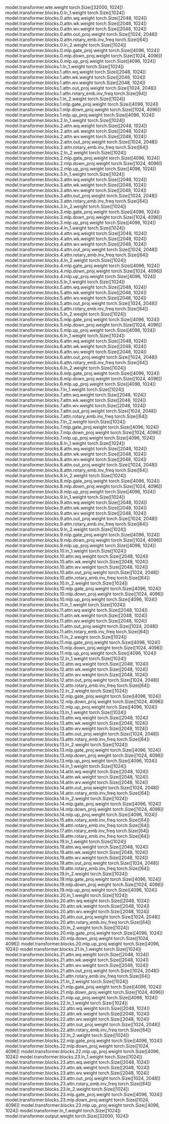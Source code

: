 model.transformer.wte.weight torch.Size([32000, 1024])
model.transformer.blocks.0.ln_1.weight torch.Size([1024])
model.transformer.blocks.0.attn.wq.weight torch.Size([2048, 1024])
model.transformer.blocks.0.attn.wk.weight torch.Size([2048, 1024])
model.transformer.blocks.0.attn.wv.weight torch.Size([2048, 1024])
model.transformer.blocks.0.attn.out_proj.weight torch.Size([1024, 2048])
model.transformer.blocks.0.attn.rotary_emb.inv_freq torch.Size([64])
model.transformer.blocks.0.ln_2.weight torch.Size([1024])
model.transformer.blocks.0.mlp.gate_proj.weight torch.Size([4096, 1024])
model.transformer.blocks.0.mlp.down_proj.weight torch.Size([1024, 4096])
model.transformer.blocks.0.mlp.up_proj.weight torch.Size([4096, 1024])
model.transformer.blocks.1.ln_1.weight torch.Size([1024])
model.transformer.blocks.1.attn.wq.weight torch.Size([2048, 1024])
model.transformer.blocks.1.attn.wk.weight torch.Size([2048, 1024])
model.transformer.blocks.1.attn.wv.weight torch.Size([2048, 1024])
model.transformer.blocks.1.attn.out_proj.weight torch.Size([1024, 2048])
model.transformer.blocks.1.attn.rotary_emb.inv_freq torch.Size([64])
model.transformer.blocks.1.ln_2.weight torch.Size([1024])
model.transformer.blocks.1.mlp.gate_proj.weight torch.Size([4096, 1024])
model.transformer.blocks.1.mlp.down_proj.weight torch.Size([1024, 4096])
model.transformer.blocks.1.mlp.up_proj.weight torch.Size([4096, 1024])
model.transformer.blocks.2.ln_1.weight torch.Size([1024])
model.transformer.blocks.2.attn.wq.weight torch.Size([2048, 1024])
model.transformer.blocks.2.attn.wk.weight torch.Size([2048, 1024])
model.transformer.blocks.2.attn.wv.weight torch.Size([2048, 1024])
model.transformer.blocks.2.attn.out_proj.weight torch.Size([1024, 2048])
model.transformer.blocks.2.attn.rotary_emb.inv_freq torch.Size([64])
model.transformer.blocks.2.ln_2.weight torch.Size([1024])
model.transformer.blocks.2.mlp.gate_proj.weight torch.Size([4096, 1024])
model.transformer.blocks.2.mlp.down_proj.weight torch.Size([1024, 4096])
model.transformer.blocks.2.mlp.up_proj.weight torch.Size([4096, 1024])
model.transformer.blocks.3.ln_1.weight torch.Size([1024])
model.transformer.blocks.3.attn.wq.weight torch.Size([2048, 1024])
model.transformer.blocks.3.attn.wk.weight torch.Size([2048, 1024])
model.transformer.blocks.3.attn.wv.weight torch.Size([2048, 1024])
model.transformer.blocks.3.attn.out_proj.weight torch.Size([1024, 2048])
model.transformer.blocks.3.attn.rotary_emb.inv_freq torch.Size([64])
model.transformer.blocks.3.ln_2.weight torch.Size([1024])
model.transformer.blocks.3.mlp.gate_proj.weight torch.Size([4096, 1024])
model.transformer.blocks.3.mlp.down_proj.weight torch.Size([1024, 4096])
model.transformer.blocks.3.mlp.up_proj.weight torch.Size([4096, 1024])
model.transformer.blocks.4.ln_1.weight torch.Size([1024])
model.transformer.blocks.4.attn.wq.weight torch.Size([2048, 1024])
model.transformer.blocks.4.attn.wk.weight torch.Size([2048, 1024])
model.transformer.blocks.4.attn.wv.weight torch.Size([2048, 1024])
model.transformer.blocks.4.attn.out_proj.weight torch.Size([1024, 2048])
model.transformer.blocks.4.attn.rotary_emb.inv_freq torch.Size([64])
model.transformer.blocks.4.ln_2.weight torch.Size([1024])
model.transformer.blocks.4.mlp.gate_proj.weight torch.Size([4096, 1024])
model.transformer.blocks.4.mlp.down_proj.weight torch.Size([1024, 4096])
model.transformer.blocks.4.mlp.up_proj.weight torch.Size([4096, 1024])
model.transformer.blocks.5.ln_1.weight torch.Size([1024])
model.transformer.blocks.5.attn.wq.weight torch.Size([2048, 1024])
model.transformer.blocks.5.attn.wk.weight torch.Size([2048, 1024])
model.transformer.blocks.5.attn.wv.weight torch.Size([2048, 1024])
model.transformer.blocks.5.attn.out_proj.weight torch.Size([1024, 2048])
model.transformer.blocks.5.attn.rotary_emb.inv_freq torch.Size([64])
model.transformer.blocks.5.ln_2.weight torch.Size([1024])
model.transformer.blocks.5.mlp.gate_proj.weight torch.Size([4096, 1024])
model.transformer.blocks.5.mlp.down_proj.weight torch.Size([1024, 4096])
model.transformer.blocks.5.mlp.up_proj.weight torch.Size([4096, 1024])
model.transformer.blocks.6.ln_1.weight torch.Size([1024])
model.transformer.blocks.6.attn.wq.weight torch.Size([2048, 1024])
model.transformer.blocks.6.attn.wk.weight torch.Size([2048, 1024])
model.transformer.blocks.6.attn.wv.weight torch.Size([2048, 1024])
model.transformer.blocks.6.attn.out_proj.weight torch.Size([1024, 2048])
model.transformer.blocks.6.attn.rotary_emb.inv_freq torch.Size([64])
model.transformer.blocks.6.ln_2.weight torch.Size([1024])
model.transformer.blocks.6.mlp.gate_proj.weight torch.Size([4096, 1024])
model.transformer.blocks.6.mlp.down_proj.weight torch.Size([1024, 4096])
model.transformer.blocks.6.mlp.up_proj.weight torch.Size([4096, 1024])
model.transformer.blocks.7.ln_1.weight torch.Size([1024])
model.transformer.blocks.7.attn.wq.weight torch.Size([2048, 1024])
model.transformer.blocks.7.attn.wk.weight torch.Size([2048, 1024])
model.transformer.blocks.7.attn.wv.weight torch.Size([2048, 1024])
model.transformer.blocks.7.attn.out_proj.weight torch.Size([1024, 2048])
model.transformer.blocks.7.attn.rotary_emb.inv_freq torch.Size([64])
model.transformer.blocks.7.ln_2.weight torch.Size([1024])
model.transformer.blocks.7.mlp.gate_proj.weight torch.Size([4096, 1024])
model.transformer.blocks.7.mlp.down_proj.weight torch.Size([1024, 4096])
model.transformer.blocks.7.mlp.up_proj.weight torch.Size([4096, 1024])
model.transformer.blocks.8.ln_1.weight torch.Size([1024])
model.transformer.blocks.8.attn.wq.weight torch.Size([2048, 1024])
model.transformer.blocks.8.attn.wk.weight torch.Size([2048, 1024])
model.transformer.blocks.8.attn.wv.weight torch.Size([2048, 1024])
model.transformer.blocks.8.attn.out_proj.weight torch.Size([1024, 2048])
model.transformer.blocks.8.attn.rotary_emb.inv_freq torch.Size([64])
model.transformer.blocks.8.ln_2.weight torch.Size([1024])
model.transformer.blocks.8.mlp.gate_proj.weight torch.Size([4096, 1024])
model.transformer.blocks.8.mlp.down_proj.weight torch.Size([1024, 4096])
model.transformer.blocks.8.mlp.up_proj.weight torch.Size([4096, 1024])
model.transformer.blocks.9.ln_1.weight torch.Size([1024])
model.transformer.blocks.9.attn.wq.weight torch.Size([2048, 1024])
model.transformer.blocks.9.attn.wk.weight torch.Size([2048, 1024])
model.transformer.blocks.9.attn.wv.weight torch.Size([2048, 1024])
model.transformer.blocks.9.attn.out_proj.weight torch.Size([1024, 2048])
model.transformer.blocks.9.attn.rotary_emb.inv_freq torch.Size([64])
model.transformer.blocks.9.ln_2.weight torch.Size([1024])
model.transformer.blocks.9.mlp.gate_proj.weight torch.Size([4096, 1024])
model.transformer.blocks.9.mlp.down_proj.weight torch.Size([1024, 4096])
model.transformer.blocks.9.mlp.up_proj.weight torch.Size([4096, 1024])
model.transformer.blocks.10.ln_1.weight torch.Size([1024])
model.transformer.blocks.10.attn.wq.weight torch.Size([2048, 1024])
model.transformer.blocks.10.attn.wk.weight torch.Size([2048, 1024])
model.transformer.blocks.10.attn.wv.weight torch.Size([2048, 1024])
model.transformer.blocks.10.attn.out_proj.weight torch.Size([1024, 2048])
model.transformer.blocks.10.attn.rotary_emb.inv_freq torch.Size([64])
model.transformer.blocks.10.ln_2.weight torch.Size([1024])
model.transformer.blocks.10.mlp.gate_proj.weight torch.Size([4096, 1024])
model.transformer.blocks.10.mlp.down_proj.weight torch.Size([1024, 4096])
model.transformer.blocks.10.mlp.up_proj.weight torch.Size([4096, 1024])
model.transformer.blocks.11.ln_1.weight torch.Size([1024])
model.transformer.blocks.11.attn.wq.weight torch.Size([2048, 1024])
model.transformer.blocks.11.attn.wk.weight torch.Size([2048, 1024])
model.transformer.blocks.11.attn.wv.weight torch.Size([2048, 1024])
model.transformer.blocks.11.attn.out_proj.weight torch.Size([1024, 2048])
model.transformer.blocks.11.attn.rotary_emb.inv_freq torch.Size([64])
model.transformer.blocks.11.ln_2.weight torch.Size([1024])
model.transformer.blocks.11.mlp.gate_proj.weight torch.Size([4096, 1024])
model.transformer.blocks.11.mlp.down_proj.weight torch.Size([1024, 4096])
model.transformer.blocks.11.mlp.up_proj.weight torch.Size([4096, 1024])
model.transformer.blocks.12.ln_1.weight torch.Size([1024])
model.transformer.blocks.12.attn.wq.weight torch.Size([2048, 1024])
model.transformer.blocks.12.attn.wk.weight torch.Size([2048, 1024])
model.transformer.blocks.12.attn.wv.weight torch.Size([2048, 1024])
model.transformer.blocks.12.attn.out_proj.weight torch.Size([1024, 2048])
model.transformer.blocks.12.attn.rotary_emb.inv_freq torch.Size([64])
model.transformer.blocks.12.ln_2.weight torch.Size([1024])
model.transformer.blocks.12.mlp.gate_proj.weight torch.Size([4096, 1024])
model.transformer.blocks.12.mlp.down_proj.weight torch.Size([1024, 4096])
model.transformer.blocks.12.mlp.up_proj.weight torch.Size([4096, 1024])
model.transformer.blocks.13.ln_1.weight torch.Size([1024])
model.transformer.blocks.13.attn.wq.weight torch.Size([2048, 1024])
model.transformer.blocks.13.attn.wk.weight torch.Size([2048, 1024])
model.transformer.blocks.13.attn.wv.weight torch.Size([2048, 1024])
model.transformer.blocks.13.attn.out_proj.weight torch.Size([1024, 2048])
model.transformer.blocks.13.attn.rotary_emb.inv_freq torch.Size([64])
model.transformer.blocks.13.ln_2.weight torch.Size([1024])
model.transformer.blocks.13.mlp.gate_proj.weight torch.Size([4096, 1024])
model.transformer.blocks.13.mlp.down_proj.weight torch.Size([1024, 4096])
model.transformer.blocks.13.mlp.up_proj.weight torch.Size([4096, 1024])
model.transformer.blocks.14.ln_1.weight torch.Size([1024])
model.transformer.blocks.14.attn.wq.weight torch.Size([2048, 1024])
model.transformer.blocks.14.attn.wk.weight torch.Size([2048, 1024])
model.transformer.blocks.14.attn.wv.weight torch.Size([2048, 1024])
model.transformer.blocks.14.attn.out_proj.weight torch.Size([1024, 2048])
model.transformer.blocks.14.attn.rotary_emb.inv_freq torch.Size([64])
model.transformer.blocks.14.ln_2.weight torch.Size([1024])
model.transformer.blocks.14.mlp.gate_proj.weight torch.Size([4096, 1024])
model.transformer.blocks.14.mlp.down_proj.weight torch.Size([1024, 4096])
model.transformer.blocks.14.mlp.up_proj.weight torch.Size([4096, 1024])
model.transformer.blocks.15.attn.rotary_emb.inv_freq torch.Size([64])
model.transformer.blocks.16.attn.rotary_emb.inv_freq torch.Size([64])
model.transformer.blocks.17.attn.rotary_emb.inv_freq torch.Size([64])
model.transformer.blocks.18.attn.rotary_emb.inv_freq torch.Size([64])
model.transformer.blocks.19.ln_1.weight torch.Size([1024])
model.transformer.blocks.19.attn.wq.weight torch.Size([2048, 1024])
model.transformer.blocks.19.attn.wk.weight torch.Size([2048, 1024])
model.transformer.blocks.19.attn.wv.weight torch.Size([2048, 1024])
model.transformer.blocks.19.attn.out_proj.weight torch.Size([1024, 2048])
model.transformer.blocks.19.attn.rotary_emb.inv_freq torch.Size([64])
model.transformer.blocks.19.ln_2.weight torch.Size([1024])
model.transformer.blocks.19.mlp.gate_proj.weight torch.Size([4096, 1024])
model.transformer.blocks.19.mlp.down_proj.weight torch.Size([1024, 4096])
model.transformer.blocks.19.mlp.up_proj.weight torch.Size([4096, 1024])
model.transformer.blocks.20.ln_1.weight torch.Size([1024])
model.transformer.blocks.20.attn.wq.weight torch.Size([2048, 1024])
model.transformer.blocks.20.attn.wk.weight torch.Size([2048, 1024])
model.transformer.blocks.20.attn.wv.weight torch.Size([2048, 1024])
model.transformer.blocks.20.attn.out_proj.weight torch.Size([1024, 2048])
model.transformer.blocks.20.attn.rotary_emb.inv_freq torch.Size([64])
model.transformer.blocks.20.ln_2.weight torch.Size([1024])
model.transformer.blocks.20.mlp.gate_proj.weight torch.Size([4096, 1024])
model.transformer.blocks.20.mlp.down_proj.weight torch.Size([1024, 4096])
model.transformer.blocks.20.mlp.up_proj.weight torch.Size([4096, 1024])
model.transformer.blocks.21.ln_1.weight torch.Size([1024])
model.transformer.blocks.21.attn.wq.weight torch.Size([2048, 1024])
model.transformer.blocks.21.attn.wk.weight torch.Size([2048, 1024])
model.transformer.blocks.21.attn.wv.weight torch.Size([2048, 1024])
model.transformer.blocks.21.attn.out_proj.weight torch.Size([1024, 2048])
model.transformer.blocks.21.attn.rotary_emb.inv_freq torch.Size([64])
model.transformer.blocks.21.ln_2.weight torch.Size([1024])
model.transformer.blocks.21.mlp.gate_proj.weight torch.Size([4096, 1024])
model.transformer.blocks.21.mlp.down_proj.weight torch.Size([1024, 4096])
model.transformer.blocks.21.mlp.up_proj.weight torch.Size([4096, 1024])
model.transformer.blocks.22.ln_1.weight torch.Size([1024])
model.transformer.blocks.22.attn.wq.weight torch.Size([2048, 1024])
model.transformer.blocks.22.attn.wk.weight torch.Size([2048, 1024])
model.transformer.blocks.22.attn.wv.weight torch.Size([2048, 1024])
model.transformer.blocks.22.attn.out_proj.weight torch.Size([1024, 2048])
model.transformer.blocks.22.attn.rotary_emb.inv_freq torch.Size([64])
model.transformer.blocks.22.ln_2.weight torch.Size([1024])
model.transformer.blocks.22.mlp.gate_proj.weight torch.Size([4096, 1024])
model.transformer.blocks.22.mlp.down_proj.weight torch.Size([1024, 4096])
model.transformer.blocks.22.mlp.up_proj.weight torch.Size([4096, 1024])
model.transformer.blocks.23.ln_1.weight torch.Size([1024])
model.transformer.blocks.23.attn.wq.weight torch.Size([2048, 1024])
model.transformer.blocks.23.attn.wk.weight torch.Size([2048, 1024])
model.transformer.blocks.23.attn.wv.weight torch.Size([2048, 1024])
model.transformer.blocks.23.attn.out_proj.weight torch.Size([1024, 2048])
model.transformer.blocks.23.attn.rotary_emb.inv_freq torch.Size([64])
model.transformer.blocks.23.ln_2.weight torch.Size([1024])
model.transformer.blocks.23.mlp.gate_proj.weight torch.Size([4096, 1024])
model.transformer.blocks.23.mlp.down_proj.weight torch.Size([1024, 4096])
model.transformer.blocks.23.mlp.up_proj.weight torch.Size([4096, 1024])
model.transformer.ln_f.weight torch.Size([1024])
model.transformer.output.weight torch.Size([32000, 1024])
